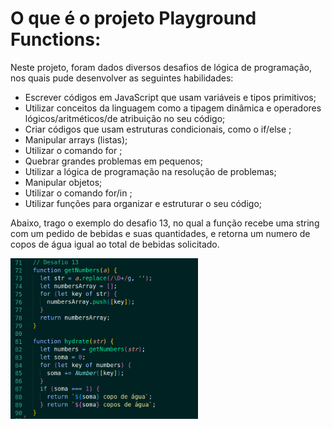 # O que é o projeto Playground Functions: 

Neste projeto, foram dados diversos desafios de lógica de programação, nos quais pude desenvolver as seguintes habilidades:

* Escrever códigos em JavaScript que usam variáveis e tipos primitivos;
* Utilizar conceitos da linguagem como a tipagem dinâmica e operadores lógicos/aritméticos/de atribuição no seu código;
* Criar códigos que usam estruturas condicionais, como o if/else ;
* Manipular arrays (listas);
* Utilizar o comando for ;
* Quebrar grandes problemas em pequenos;
* Utilizar a lógica de programação na resolução de problemas;
* Manipular objetos;
* Utilizar o comando for/in ;
* Utilizar funções para organizar e estruturar o seu código;

Abaixo, trago o exemplo do desafio 13, no qual a função recebe uma string com um pedido de bebidas e suas quantidades, e retorna um numero de copos de água igual ao total de bebidas solicitado. 

  <img src="assets/exemplo.png" alt="Exemplo desafio 13" width="300"/>